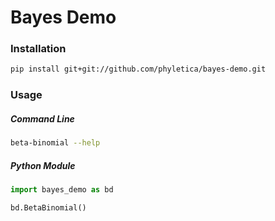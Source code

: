 # Bayes Demo

### Installation
```bash
pip install git+git://github.com/phyletica/bayes-demo.git
```

### Usage
##### Command Line
```bash
beta-binomial --help
```

##### Python Module
```python
import bayes_demo as bd

bd.BetaBinomial()

```
